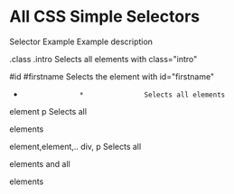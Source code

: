 
# All CSS Simple Selectors

Selector	        Example	        Example description

.class	            .intro	        Selects all elements with class="intro"

#id	                #firstname	    Selects the element with id="firstname"

*	                *	            Selects all elements

element     	    p	            Selects all <p> elements

element,element,..	div, p	        Selects all <div> elements and all <p> elements